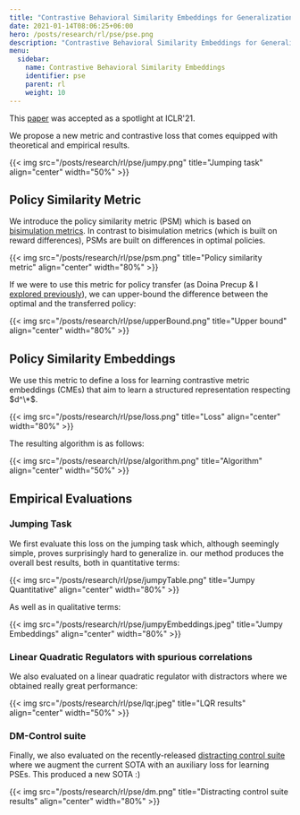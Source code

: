 ```yaml
---
title: "Contrastive Behavioral Similarity Embeddings for Generalization in Reinforcement Learning"
date: 2021-01-14T08:06:25+06:00
hero: /posts/research/rl/pse/pse.png
description: "Contrastive Behavioral Similarity Embeddings for Generalization in Reinforcement Learning"
menu:
  sidebar:
    name: Contrastive Behavioral Similarity Embeddings
    identifier: pse
    parent: rl
    weight: 10
---
```


This [paper](https://arxiv.org/abs/2101.05265) was accepted as a spotlight at ICLR'21.

We propose a new metric and contrastive loss that comes equipped with theoretical and empirical results.

{{< img src="/posts/research/rl/pse/jumpy.png" title="Jumping task" align="center" width="50%" >}}

## Policy Similarity Metric

We introduce the policy similarity metric (PSM) which is based on [bisimulation metrics](https://arxiv.org/abs/1207.4114).
In contrast to bisimulation metrics (which is built on reward differences), PSMs are built on differences in optimal policies.

{{< img src="/posts/research/rl/pse/psm.png" title="Policy similarity metric" align="center" width="80%" >}}

If we were to use this metric for policy transfer (as Doina Precup & I [explored previously](http://ojs.aaai.org/index.php/AAAI/article/view/7751)), we can upper-bound the difference between the optimal and the transferred policy:

{{< img src="/posts/research/rl/pse/upperBound.png" title="Upper bound" align="center" width="80%" >}}

## Policy Similarity Embeddings

We use this metric to define a loss for learning contrastive metric embeddings (CMEs) that aim to learn a structured representation respecting $d^\*$.

{{< img src="/posts/research/rl/pse/loss.png" title="Loss" align="center" width="80%" >}}

The resulting algorithm is as follows:

{{< img src="/posts/research/rl/pse/algorithm.png" title="Algorithm" align="center" width="50%" >}}

## Empirical Evaluations

### Jumping Task

We first evaluate this loss on the jumping task which, although seemingly simple, proves surprisingly hard to generalize in. our method produces the overall best results, both in quantitative terms:

{{< img src="/posts/research/rl/pse/jumpyTable.png" title="Jumpy Quantitative" align="center" width="80%" >}}

As well as in qualitative terms:

{{< img src="/posts/research/rl/pse/jumpyEmbeddings.jpeg" title="Jumpy Embeddings" align="center" width="80%" >}}

### Linear Quadratic Regulators with spurious correlations

We also evaluated on a linear quadratic regulator with distractors where we obtained really great performance:

{{< img src="/posts/research/rl/pse/lqr.jpeg" title="LQR results" align="center" width="50%" >}}

### DM-Control suite

Finally, we also evaluated on the recently-released [distracting control suite](https://github.com/google-research/google-research/tree/master/distracting_control) where we augment the current SOTA with an auxiliary loss for learning PSEs. This produced a new SOTA :)

{{< img src="/posts/research/rl/pse/dm.png" title="Distracting control suite results" align="center" width="80%" >}}
